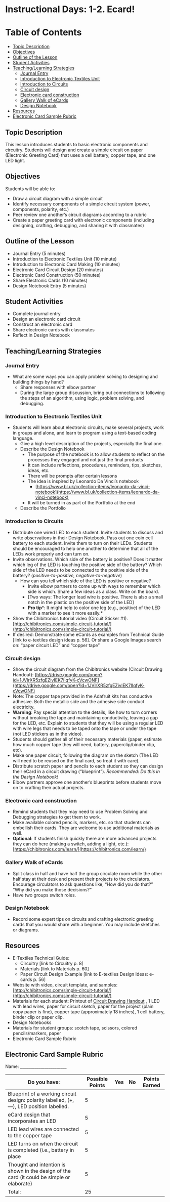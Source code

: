 # Instructional Days: 1-2. Ecard!

Table of Contents
=================
* [Topic Description](#topic-description)
* [Objectives](#objectives)
* [Outline of the Lesson](#outline-of-the-lesson)
* [Student Activities](#student-activities)
* [Teaching/Learning Strategies](#teachinglearning-strategies)
	 * [Journal Entry](#journal-entry)
	 * [Introduction to Electronic Textiles Unit](#introduction-to-electronic-textiles-unit)
	 * [Introduction to Circuits](#introduction-to-circuits)
	 * [Circuit design](#circuit-design)
	 * [Electronic card construction](#electronic-card-construction)
	 * [Gallery Walk of eCards](#gallery-walk-of-ecards)
	 * [Design Notebook](#design-notebook)
* [Resources](#resources)
* [Electronic Card Sample Rubric](#electronic-card-sample-rubric)


## Topic Description
This lesson introduces students to basic electronic components and circuitry. Students will design and create a simple circuit on paper (Electronic Greeting Card) that uses a cell battery, copper tape, and one LED light.

## Objectives
Students will be able to:
* Draw a circuit diagram with a simple circuit
* Identify necessary components of a simple circuit system (power, components, polarity, etc.)
* Peer review one another’s circuit diagrams according to a rubric
* Create a paper greeting card with electronic components (including designing, crafting, debugging, and sharing it with classmates) 

## Outline of the Lesson
* Journal Entry (5 minutes)
* Introduction to Electronic Textiles Unit (10 minute)
* Introduction to Electronic Card Making (10 minutes)
* Electronic Card Circuit Design (20 minutes)
* Electronic Card Construction (50 minutes)
* Share Electronic Cards (10 minutes)
* Design Notebook Entry (5 minutes)

## Student Activities
* Complete journal entry
* Design an electronic card circuit
* Construct an electronic card
* Share electronic cards with classmates
* Reflect in Design Notebook 

## Teaching/Learning Strategies
### Journal Entry
* What are some ways you can apply problem solving to designing and building things by hand?
	* Share responses with elbow partner
	* During the large group discussion, bring out connections to following the steps of an algorithm, using logic, problem solving, and debugging.
### Introduction to Electronic Textiles Unit 
* Students will learn about electronic circuits, make several projects, work in groups and alone, and learn to program using a text-based coding language. 
	* Give a high level description of the projects, especially the final one.
	* Describe the Design Notebook
		* The purpose of the notebook is to allow students to reflect on the processes they engaged and not just the final products
		* It can include reflections, procedures, reminders, tips, sketches, ideas, etc. 
		* There will be prompts after certain lessons
		* The idea is inspired by Leonardo Da Vinci’s notebook
			*  [https://www.bl.uk/collection-items/leonardo-da-vinci-notebook](https://www.bl.uk/collection-items/leonardo-da-vinci-notebook) 
		* It will be turned in as part of the Portfolio at the end
	* Describe the Portfolio

### Introduction to Circuits
* Distribute one wired LED to each student. Invite students to discuss and write observations in their Design Notebook. Pass out one coin cell battery to each student. Invite them to turn on their LEDs. Students should be encouraged to help one another to determine that all of the LEDs work properly and can turn on.
* Invite observations. Which side of the battery is positive? Does it matter which leg of the LED is touching the positive side of the battery? Which side of the LED needs to be connected to the positive side of the battery? (*positive-to-positive, negative-to-negative*)
	* How can you tell which side of the LED is positive or negative? 
		* Invite elbow partners to come up with ways to remember which side is which. Share a few ideas as a class. Write on the board.
		* [Two ways: The longer lead wire is positive. There is also a small notch in the plastic on the positive side of the LED]
		* **Pro tip***: It might help to color one leg (e.g., positive) of the LED with a marker to see it more easily.*
* Show the Chibitronics tutorial video (Circuit Sticker #1).  [http://chibitronics.com/simple-circuit-tutorial/](http://chibitronics.com/simple-circuit-tutorial/)  
* If desired: Demonstrate some eCards as examples from Technical Guide [link to e-textiles design ideas p. 56]. Or share a Google Images search on: “paper circuit LED” and “copper tape” 

### Circuit design
* Show the circuit diagram from the Chibitronics website (Circuit Drawing Handout):  [https://drive.google.com/open?id=1JVlrXR5zfgEZivIEK7IIqfyK-cVcwONF](https://drive.google.com/open?id=1JVlrXR5zfgEZivIEK7IIqfyK-cVcwONF)  
* Note: The copper tape provided in the Adafruit kits has conductive adhesive. Both the metallic side and the adhesive side conduct electricity.
* **Warning**: Pay special attention to the details, like how to turn corners without breaking the tape and maintaining conductivity, leaving a gap for the LED, etc. Explain to students that they will be using a regular LED with wire legs that needs to be taped onto the tape or under the tape (not LED stickers as in the video).
* Students should gather all of their necessary materials (paper, estimate how much copper tape they will need, battery, paperclip/binder clip, etc). 
* Make one paper circuit, following the diagram on the sketch (The LED will need to be reused on the final card, so treat it with care).
* Distribute scratch paper and pencils to each student so they can design their eCard in a circuit drawing (“blueprint”). *Recommended: Do this in the Design Notebook!*
* Elbow partners approve one another’s blueprints before students move on to crafting their actual projects.

### Electronic card construction
* Remind students that they may need to use Problem Solving and Debugging strategies to get them to work. 
* Make available colored pencils, markers, etc. so that students can embellish their cards. They are welcome to use additional materials as well.
* **Optional**: If students finish quickly there are more advanced projects they can do here (making a switch, adding a light, etc.):  [https://chibitronics.com/learn/](https://chibitronics.com/learn/)  
### Gallery Walk of eCards
* Split class in half and have half the group circulate room while the other half stay at their desk and present their projects to the circulators. Encourage circulators to ask questions like, “How did you do that?” “Why did you make those decisions?” 
* Have two groups switch roles. 

### Design Notebook
* Record some expert tips on circuits and crafting electronic greeting cards that you would share with a beginner. You may include sketches or diagrams. 


## Resources
* E-Textiles Technical Guide:
	* Circuitry [link to Circuitry p. 8]
	* Materials [link to Materials p. 60]
	* Paper Circuit Design Example [link to E-textiles Design Ideas: e-cards p. 56]
* Website with video, circuit template, and samples:  [http://chibitronics.com/simple-circuit-tutorial/](http://chibitronics.com/simple-circuit-tutorial/)  
* Materials for each student: Printout of  [Circuit Drawing Handout](https://drive.google.com/open?id=1JVlrXR5zfgEZivIEK7IIqfyK-cVcwONF) , 1 LED with lead wires, paper for circuit sketch, paper for the project (plain copy paper is fine), copper tape (approximately 18 inches), 1 cell battery, binder clip or paper clip.
* Design Notebooks
* Materials for student groups: scotch tape, scissors, colored pencils/markers, paper
* Electronic Card Sample Rubric


## Electronic Card Sample Rubric
Name: _______________________

| Do you have:                                                                               | Possible Points | Yes | No | Points Earned |
|--------------------------------------------------------------------------------------------|-----------------|-----|----|---------------|
| Blueprint of a working circuit design: polarity labelled, (+, —), LED position labelled.   | 5               |     |    |               |
| eCard design that incorporates an LED                                                      | 5               |     |    |               |
| LED lead wires are connected to the copper tape                                            | 5               |     |    |               |
| LED turns on when the circuit is completed (i.e., battery in place                         | 5               |     |    |               |
| Thought and intention is shown in the design of the card (it could be simple or elaborate) | 5               |     |    |               |
| Total:                                                                                     | 25              |     |    |               |


